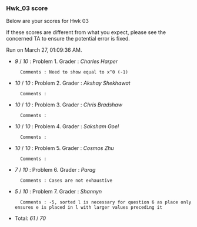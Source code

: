 ### Hwk_03 score

Below are your scores for Hwk 03

If these scores are different from what you expect, please see the concerned TA to ensure the potential error is fixed.

Run on March 27, 01:09:36 AM.

+ _9_ /  _10_ :  Problem 1. Grader :  _Charles Harper_ 

		Comments : Need to show equal to x^0 (-1)



+ _10_ /  _10_ :  Problem 2. Grader :  _Akshay Shekhawat_ 

		Comments : 



+ _10_ /  _10_ :  Problem 3. Grader :  _Chris Bradshaw_ 

		Comments : 



+ _10_ /  _10_ :  Problem 4. Grader :  _Saksham Goel_ 

		Comments : 



+ _10_ /  _10_ :  Problem 5. Grader :  _Cosmos Zhu_ 

		Comments : 



+ _7_ /  _10_ :  Problem 6. Grader :  _Parag_ 

		Comments : Cases are not exhaustive



+ _5_ /  _10_ :  Problem 7. Grader :  _Shannyn_ 

		Comments : -5, sorted l is necessary for question 6 as place only ensures e is placed in l with larger values preceding it



+ Total: _61_ / _70_ 



